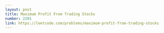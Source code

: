 ```yaml
---
layout: post
title: Maximum Profit From Trading Stocks
number: 2291
link: https://leetcode.com/problems/maximum-profit-from-trading-stocks
---
```

